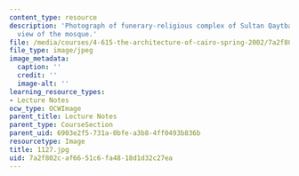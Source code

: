 ```yaml
---
content_type: resource
description: 'Photograph of funerary-religious complex of Sultan Qaytbay: general
  view of the mosque.'
file: /media/courses/4-615-the-architecture-of-cairo-spring-2002/7a2f802caf6651c6fa4818d1d32c27ea_1127.jpg
file_type: image/jpeg
image_metadata:
  caption: ''
  credit: ''
  image-alt: ''
learning_resource_types:
- Lecture Notes
ocw_type: OCWImage
parent_title: Lecture Notes
parent_type: CourseSection
parent_uid: 6903e2f5-731a-0bfe-a3b8-4ff0493b836b
resourcetype: Image
title: 1127.jpg
uid: 7a2f802c-af66-51c6-fa48-18d1d32c27ea
---
```


